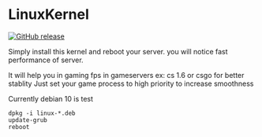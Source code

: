 # LinuxKernel

[![GitHub release](https://img.shields.io/badge/release-1.0-blue)](https://GitHub.com/SanjaySRocks/LinuxKernel/releases/)

Simply install this kernel and reboot your server. you will notice fast performance of server.

It will help you in gaming fps in gameservers ex: cs 1.6 or csgo for better stablity
Just set your game process to high priority to increase smoothness

Currently debian 10 is test

```
dpkg -i linux-*.deb
update-grub
reboot
```
